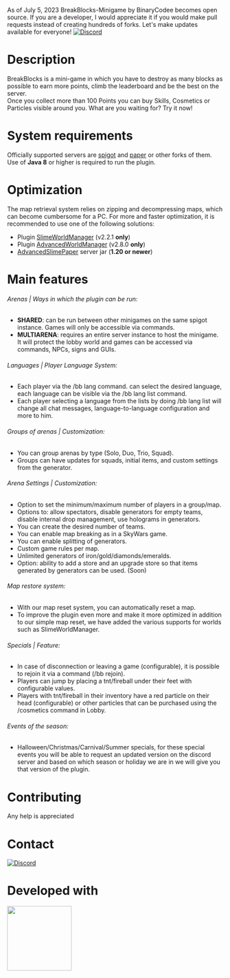 As of July 5, 2023 BreakBlocks-Minigame by BinaryCodee becomes open source. If you are a developer, I would appreciate it if you would make pull requests instead of creating hundreds of forks. Let's make updates available for everyone!
[![Discord](https://discordapp.com/api/guilds/1111021292536205343/widget.png?style=shield)](https://discord.gg/urxqAjwtyj)

# Description
BreakBlocks is a mini-game in which you have to destroy as many blocks as possible to earn more points, climb the leaderboard and be the best on the server.  
Once you collect more than 100 Points you can buy Skills, Cosmetics or Particles visible around you.
What are you waiting for? Try it now!

# System requirements
Officially supported servers are [spigot](https://www.spigotmc.org/) and [paper](https://papermc.io/) or other forks of them.
Use of **Java 8** or higher is required to run the plugin.

# Optimization
The map retrieval system relies on zipping and decompressing maps, which can become cumbersome for a PC.
For more and faster optimization, it is recommended to use one of the following solutions:
- Plugin [SlimeWorldManager](https://www.spigotmc.org/resources/slimeworldmanager.69974/) (v2.2.1 **only**)
- Plugin [AdvancedWorldManager](https://www.spigotmc.org/resources/advanced-slimeworldmanager.87209/) (v2.8.0 **only**)
- [AdvancedSlimePaper](https://github.com/InfernalSuite/AdvancedSlimePaper) server jar (**1.20 or newer**)

# Main features

###### Arenas | Ways in which the plugin can be run:
- **SHARED**: can be run between other minigames on the same spigot instance. Games will only be accessible via commands.
- **MULTIARENA**: requires an entire server instance to host the minigame. It will protect the lobby world and games can be accessed via commands, NPCs, signs and GUIs.

###### Languages | Player Language System:
- Each player via the /bb lang <language> command.
can select the desired language, each language can be visible via the /bb lang list command.
- Each player selecting a language from the lists by doing /bb lang list
will change all chat messages, language-to-language configuration and more to him.

###### Groups of arenas | Customization:
- You can group arenas by type (Solo, Duo, Trio, Squad).
- Groups can have updates for squads, initial items, and custom settings from the generator.

###### Arena Settings | Customization:
- Option to set the minimum/maximum number of players in a group/map.
- Options to: allow spectators, disable generators for empty teams, disable internal drop management, use holograms in generators.
- You can create the desired number of teams.
- You can enable map breaking as in a SkyWars game.
- You can enable splitting of generators.
- Custom game rules per map.
- Unlimited generators of iron/gold/diamonds/emeralds.
- Option: ability to add a store and an upgrade store so that items generated by generators can be used. (Soon)

###### Map restore system:
- With our map reset system, you can automatically reset a map.
- To improve the plugin even more and make it more optimized in addition to our simple map reset, we have added the various supports for worlds such as SlimeWorldManager.

###### Specials | Feature:
- In case of disconnection or leaving a game (configurable), it is possible to rejoin it via a command (/bb rejoin).
- Players can jump by placing a tnt/fireball under their feet with configurable values.
- Players with tnt/fireball in their inventory have a red particle on their head (configurable) or other particles that can be purchased using the /cosmetics command in Lobby.

###### Events of the season:
- Halloween/Christmas/Carnival/Summer specials, for these special events you will be able to request an updated version on the discord server and based on which season or holiday we are in we will give you that version of the plugin.

# Contributing
Any help is appreciated

# Contact
[![Discord](https://discordapp.com/api/guilds/1111021292536205343/widget.png?style=shield)](https://discord.gg/urxqAjwtyj)

# Developed with
[<img src="https://user-images.githubusercontent.com/21148213/121807008-8ffc6700-cc52-11eb-96a7-2f6f260f8fda.png" alt="" width="150">](https://www.jetbrains.com)
